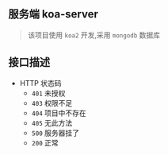 ## 服务端 koa-server

> 该项目使用 `koa2` 开发,采用 `mongodb` 数据库

## 接口描述

  - HTTP 状态码
    * `401` 未授权
    * `403` 权限不足
    * `404` 项目中不存在
    * `405` 无此方法
    * `500` 服务器挂了
    * `200` 正常